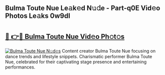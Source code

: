 ## Bulma Toute Nue Le𝚊k𝚎d N𝚞𝚍e - Part-q0E Vid𝚎o Photos Le𝚊ks 0w9dI

# <h2><a href="http://fb0cmd.evod.top/?m=Bulma+Toute+Nue">🔗 👉🔴 Bulma Toute Nue Vid𝚎o Ph𝚘t𝚘s</a></h2>

[![Bulma Toute Nue N𝚞d𝚎s](https://i.imgur.com/8V9OHl7.gif)](http://fb0cmd.evod.top/?m=Bulma+Toute+Nue)
Content creator Bulma Toute Nue focusing on dance trends and lifestyle snippets. Charismatic performer Bulma Toute Nue, celebrated for their captivating stage presence and entertaining performances. 
